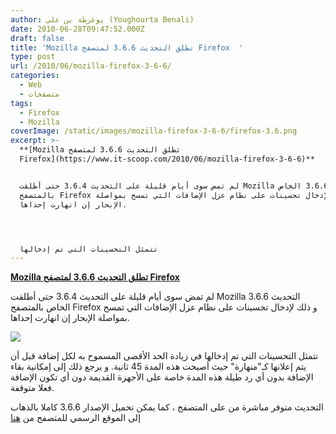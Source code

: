 ```yaml
---
author: يوغرطة بن علي (Youghourta Benali)
date: 2010-06-28T09:47:52.000Z
draft: false
title: 'Mozilla تطلق التحديث 3.6.6 لمتصفح Firefox  '
type: post
url: /2010/06/mozilla-firefox-3-6-6/
categories:
  - Web
  - متصفحات
tags:
  - Firefox
  - Mozilla
coverImage: /static/images/mozilla-firefox-3-6-6/firefox-3.6.png
excerpt: >-
  **[Mozilla تطلق التحديث 3.6.6 لمتصفح
  Firefox](https://www.it-scoop.com/2010/06/mozilla-firefox-3-6-6)**


  لم تمض سوى أيام قليلة على التحديث 3.6.4 حتى أطلقت Mozilla التحديث 3.6.6 الخاص
  بالمتصفح Firefox و ذلك لإدخال تحسينات على نظام عزل الإضافات التي تمسح بمواصلة
  الإبحار إن انهارت إحداها.




  تتمثل التحسينات التي تم إدخالها
---
```

**[Mozilla تطلق التحديث 3.6.6 لمتصفح Firefox](https://www.it-scoop.com/2010/06/mozilla-firefox-3-6-6)**

لم تمض سوى أيام قليلة على التحديث 3.6.4 حتى أطلقت Mozilla التحديث 3.6.6 الخاص بالمتصفح Firefox و ذلك لإدخال تحسينات على نظام عزل الإضافات التي تمسح بمواصلة الإبحار إن انهارت إحداها.

![](/static/images/mozilla-firefox-3-6-6/firefox-3.6.png)

تتمثل التحسينات التي تم إدخالها في زيادة الحد الأقصى المسموح به لكل إضافة قبل أن يتم إعلانها كـ"منهارة" حيث أصبحت هذه المدة 45 ثانية. و يرجع ذلك إلى إمكانية بقاء الإضافة بدون أي رد طيلة هذه المدة خاصة على الأجهزة القديمة دون أي تكون الإضافة فعلا متوقفة.

التحديث متوفر مباشرة من على المتصفح ، كما يمكن تحميل الإصدار 3.6.6 كاملا بالذهاب إلى الموقع الرسمي للمتصفح من [هنا](http://www.mozilla-europe.org/en/firefox/)
